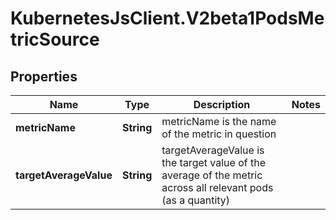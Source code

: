 # KubernetesJsClient.V2beta1PodsMetricSource

## Properties
Name | Type | Description | Notes
------------ | ------------- | ------------- | -------------
**metricName** | **String** | metricName is the name of the metric in question | 
**targetAverageValue** | **String** | targetAverageValue is the target value of the average of the metric across all relevant pods (as a quantity) | 


